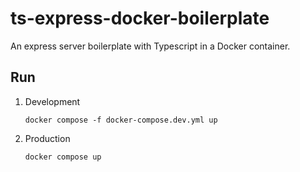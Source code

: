# ts-express-docker-boilerplate

An express server boilerplate with Typescript in a Docker container.

## Run

1. Development

   `docker compose -f docker-compose.dev.yml up`

2. Production

   `docker compose up`
